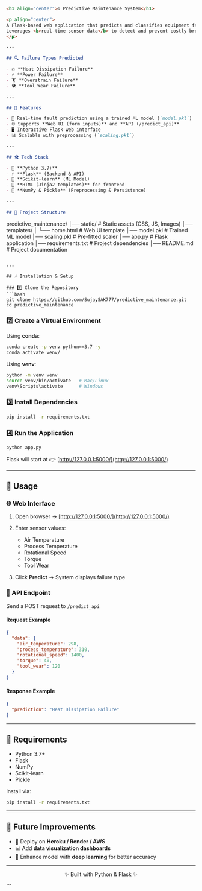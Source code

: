 
```markdown
<h1 align="center">⚙️ Predictive Maintenance System</h1>

<p align="center">
A Flask-based web application that predicts and classifies equipment failures in industrial systems using a trained machine learning model.  
Leverages <b>real-time sensor data</b> to detect and prevent costly breakdowns.  
</p>

---

## 🔍 Failure Types Predicted

- 🔥 **Heat Dissipation Failure**  
- ⚡ **Power Failure**  
- 🏋️ **Overstrain Failure**  
- 🛠️ **Tool Wear Failure**

---

## 🚀 Features

- 🔮 Real-time fault prediction using a trained ML model (`model.pkl`)  
- 🌐 Supports **Web UI (form inputs)** and **API (/predict_api)**  
- 🖥️ Interactive Flask web interface  
- 📊 Scalable with preprocessing (`scaling.pkl`)  

---

## 🛠️ Tech Stack

- 🐍 **Python 3.7+**  
- ⚡ **Flask** (Backend & API)  
- 🤖 **Scikit-learn** (ML Model)  
- 🎨 **HTML (Jinja2 templates)** for frontend  
- 🔢 **NumPy & Pickle** (Preprocessing & Persistence)  

---

## 📂 Project Structure

```

predictive\_maintenance/
│── static/                 # Static assets (CSS, JS, Images)
│── templates/
│   └── home.html           # Web UI template
│── model.pkl               # Trained ML model
│── scaling.pkl             # Pre-fitted scaler
│── app.py                  # Flask application
│── requirements.txt        # Project dependencies
│── README.md               # Project documentation

````

---

## ⚡ Installation & Setup

### 1️⃣ Clone the Repository  
```bash
git clone https://github.com/SujaySAK777/predictive_maintenance.git
cd predictive_maintenance
````

### 2️⃣ Create a Virtual Environment

Using **conda**:

```bash
conda create -p venv python==3.7 -y
conda activate venv/
```

Using **venv**:

```bash
python -m venv venv
source venv/bin/activate   # Mac/Linux
venv\Scripts\activate      # Windows
```

### 3️⃣ Install Dependencies

```bash
pip install -r requirements.txt
```

### 4️⃣ Run the Application

```bash
python app.py
```

Flask will start at 👉 [http://127.0.0.1:5000/](http://127.0.0.1:5000/)

---

## 📌 Usage

### 🌐 Web Interface

1. Open browser → [http://127.0.0.1:5000/](http://127.0.0.1:5000/)
2. Enter sensor values:

   * Air Temperature
   * Process Temperature
   * Rotational Speed
   * Torque
   * Tool Wear
3. Click **Predict** → System displays failure type

### 🔗 API Endpoint

Send a POST request to `/predict_api`

#### Request Example

```json
{
  "data": {
    "air_temperature": 298,
    "process_temperature": 310,
    "rotational_speed": 1400,
    "torque": 40,
    "tool_wear": 120
  }
}
```

#### Response Example

```json
{
  "prediction": "Heat Dissipation Failure"
}
```

---

## 📜 Requirements

* Python 3.7+
* Flask
* NumPy
* Scikit-learn
* Pickle

Install via:

```bash
pip install -r requirements.txt
```

---

## 🔮 Future Improvements

* 🚀 Deploy on **Heroku / Render / AWS**
* 📊 Add **data visualization dashboards**
* 🤖 Enhance model with **deep learning** for better accuracy

---

<p align="center">✨ Built with Python & Flask ✨</p>
```
